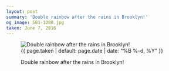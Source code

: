 ```yaml
---
layout: post
summary: 'Double rainbow after the rains in Brooklyn!'
og_image: 501-1280.jpg
taken: June 7, 2016
---
```


<figure class="post">
 <img alt="Double rainbow after the rains in Brooklyn!" sizes="(min-width: 700px) 50vw, calc(100vw - 2rem)" src="{{ site.assets_url }}/501-640.jpg" srcset="{{ site.assets_url }}/501-1280.jpg 1280w, {{ site.assets_url }}/501-960.jpg 960w, {{ site.assets_url }}/501-640.jpg 640w, {{ site.assets_url }}/501-320.jpg 320w"/>
 <figcaption>
  <time>
   {{ page.taken | default: page.date | date: "%B %-d, %Y" }}
  </time>
  <p>
   Double rainbow after the rains in Brooklyn!
  </p>
 </figcaption>
</figure>
